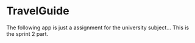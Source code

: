 # TravelGuide

The following app is just a assignment for the university subject...
This is the sprint 2 part.
